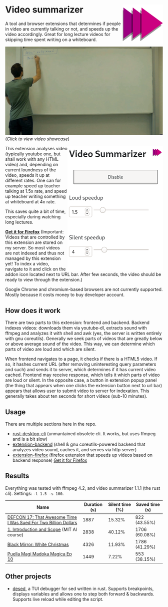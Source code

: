 # Video summarizer <img src="extension-firefox/icon.svg" align="right" />

A tool and browser extensions that determines if people in video are currently talking or not, and speeds up the video accordingly. Great for long lecture videos for skipping time spent writing on a whiteboard.

<a href="https://soptik.tech/download/ff-vidsum-showcase.mp4"><img src="ff-vidsum-showcase.png" /></a>
(*Click to view video showcase*)

<img src="ff-vidsum-ui.png" align="right" />

This extension analyses video (typically youtube one, but shall work with any HTML video) and, depending on current loundness of the video, speeds it up at different rates. One can for example speed up teacher talking at 1.5x rate, and speed up teacher writing something at whiteboard at 4x rate.

This saves quite a bit of time, especially during watching long lectures.

[**Get it for Firefox**](https://addons.mozilla.org/en-US/firefox/addon/video-summarizer/) (Important: Videos that are controlled by this extension are stored on my server. So most videos are not indexed and thus not managed by this extension yet! To index a video, navigate to it and click on the addon icon located next to URL bar. After few seconds, the video should be ready to view through the extension.)

Google Chrome and chromium-based browsers are not currently supported. Mostly because it costs money to buy developer account.

## How does it work

There are two parts to this extension: frontend and backend. Backend indexes videos: downloads them via youtube-dl, extracts sound with ffmpeg and analyzes it with shell and awk (yes, the server is written entirely with gnu coreutils). Generally we seek parts of videos that are greatly below or above average sound of the video. This way, we can determine which parts of video are loud and which are silent.

When frontend navigates to a page, it checks if there is a HTML5 video. If so, it hashes current URL (after removing uninteresting query parameters and such) and sends it to server, which determines if it has current video cached. Frontend may receive response, which tells it which parts of video are loud or silent. In the opposite case, a button in extension popup panel (the thing that appears when one clicks the extension button next to url bar) appears that allows user to submit video to server for indexation. This generally takes about ten seconds for short videos (sub-10 minutes).

## Usage

There are multiple sections here in the repo.

- [rust-desktop-cli](rust-desktop-cli) (unmantained obsolete cli. It works, but uses ffmpeg and is a bit slow)
- [extension-backend](extension-backend) (shell & gnu coreutils-powered backend that analyzes video sound, caches it, and serves via http server)
- [extension-firefox](extension-firefox) (firefox extension that speeds up videos based on backend response) [Get it for Firefox](https://addons.mozilla.org/en-US/firefox/addon/video-summarizer/)

## Results

Everything was tested with ffmpeg 4.2, and video summarizer 1.1.1 (the rust cli). Settings: `-l 1.5 -s 100`.

| Name | Duration (s) | Silent time (%) | Saved time (s) |
|---|---|---|---|
|  [DEFCON 17: That Awesome Time I Was Sued For Two Billion Dollars](https://www.youtube.com/watch?v=KSWqx8goqSY) |  1887 | 15.32% | 822 (43.55%) |
|  [1. Introduction and Scope](https://www.youtube.com/watch?v=TjZBTDzGeGg) (MIT AI course) | 2838 |  40.12% | 1706 (60.08%) |
| [Black Mirror: White Christmas ](https://www.imdb.com/title/tt3973198/) | 4326 | 11.93% | 1786 (41.29%) |
| [Puella Magi Madoka Magica Ep 10](https://www.imdb.com/title/tt1773185/) | 1449 | 7.22% | 553 (38.15%) |

## Other projects

- [desed](https://github.com/soptikha2/desed), a TUI debugger for sed written in rust. Supports breakpoints, displays variables and allows one to step both forward & backwards. Supports live reload while editing the script.
